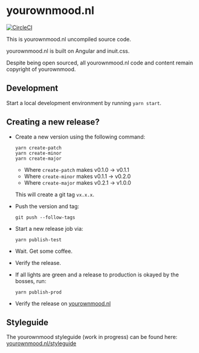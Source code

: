 # yourownmood.nl
[![CircleCI](https://circleci.com/gh/yourownmood/yourownmood.nl/tree/master.svg?style=shield)](https://circleci.com/gh/yourownmood/yourownmood.nl/tree/master)

This is yourownmood.nl uncompiled source code.

yourownmood.nl is built on Angular and inuit.css.

Despite being open sourced, all yourownmood.nl code and content remain copyright of yourownmood.

## Development

Start a local development environment by running `yarn start`.

## Creating a new release?

* Create a new version using the following command:
  ```
  yarn create-patch
  yarn create-minor
  yarn create-major
  ```
  * Where `create-patch` makes v0.1.0 → v0.1.1
  * Where `create-minor` makes v0.1.1 → v0.2.0
  * Where `create-major` makes v0.2.1 → v1.0.0

  This will create a git tag `vx.x.x`.

* Push the version and tag:

  ```
  git push --follow-tags
  ```

* Start a new release job via:

  ```
  yarn publish-test
  ```

* Wait. Get some coffee.
* Verify the release.
* If all lights are green and a release to production is okayed by the bosses, run:

  ```
  yarn publish-prod
  ```
* Verify the release on [yourownmood.nl](https://yourownmood.nl)

## Styleguide

The yourownmood styleguide (work in progress) can be found here: [yourownmood.nl/styleguide](https://yourownmood.nl/styleguide)

